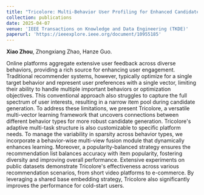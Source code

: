 ```yaml
---
title: "Tricolore: Multi-Behavior User Profiling for Enhanced Candidate Generation in Recommender Systems"
collection: publications
date: 2025-04-07
venue: 'IEEE Transactions on Knowledge and Data Engineering (TKDE)'
paperurl: 'https://ieeexplore.ieee.org/document/10955185'
---
```


**Xiao Zhou**, Zhongxiang Zhao, Hanze Guo.

Online platforms aggregate extensive user feedback across diverse behaviors, providing a rich source for enhancing user engagement. Traditional recommender systems, however, typically optimize for a single target behavior and represent user preferences with a single vector, limiting their ability to handle multiple important behaviors or optimization objectives. This conventional approach also struggles to capture the full spectrum of user interests, resulting in a narrow item pool during candidate generation. To address these limitations, we present Tricolore, a versatile multi-vector learning framework that uncovers connections between different behavior types for more robust candidate generation. Tricolore's adaptive multi-task structure is also customizable to specific platform needs. To manage the variability in sparsity across behavior types, we incorporate a behavior-wise multi-view fusion module that dynamically enhances learning. Moreover, a popularity-balanced strategy ensures the recommendation list balances accuracy with item popularity, fostering diversity and improving overall performance. Extensive experiments on public datasets demonstrate Tricolore's effectiveness across various recommendation scenarios, from short video platforms to e-commerce. By leveraging a shared base embedding strategy, Tricolore also significantly improves the performance for cold-start users.
